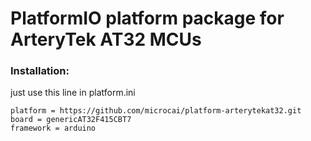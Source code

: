 # PlatformIO platform package for ArteryTek AT32 MCUs

### Installation:

just use this line in platform.ini

```
platform = https://github.com/microcai/platform-arterytekat32.git
board = genericAT32F415CBT7
framework = arduino
```
